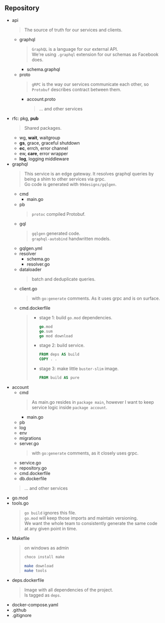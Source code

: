 ## Repository
* api
  > The source of truth for our services and clients.
  * graphql
    > `GraphQL` is a language for our external API.  
    > We're using `.graphql` extension for our schemas as Facebook does.
    * schema.graphql
  * proto
    > `gRPC` is the way our services communicate each other, so `Protobuf` describes contract between them.
    * account.proto
      > ... and other services
* rfc: pkg, **pub**
  > Shared packages.
  * wg, **wait**, waitgroup
  * **gs**, grace, graceful shutdown
  * **ec**, errch, error channel
  * ew, **care**, error wrapper
  * **log**, logging middleware
* graphql
  > This service is an edge gateway. It resolves graphql queries by being a shim to other services via grpc.  
  > Go code is generated with `99designs/gqlgen`.
  * cmd
    * main.go
  * pb
    > `protoc` compiled Protobuf.
  * gql
    > `gqlgen` generated code.  
    >  `graphql-autobind` handwritten models.
  * gqlgen.yml
  * resolver
    * schema.go
    * resolver.go
  * dataloader
    > batch and deduplicate queries.
  * client.go
    > with `go:generate` comments. As it uses grpc and is on surface.
  * cmd.dockerfile
    > - stage 1: build `go.mod` dependencies.
    >   ```go
    >   go.mod
    >   go.sum
    >   go mod download
    >   ```
    > - stage 2: build service.  
    >   ```dockerfile
    >   FROM deps AS build
    >   COPY . .
    >   ```
    > - stage 3: make little `buster-slim` image.
    >   ```dockerfile
    >   FROM build AS pure
    >   ```
* account
  * cmd
    > As main.go resides in `package main`, however I want to keep service logic inside `package account`.  
    * main.go
  * pb
  * log
  * env
  * migrations
  * server.go
    > with `go:generate` comments, as it closely uses grpc.
  * service.go
  * repository.go
  * cmd.dockerfile
  * db.dockerfile
  > ... and other services
* go.mod
* tools.go
  > `go build` ignores this file.   
  > `go.mod` will keep those imports and maintain versioning.  
  > We want the whole team to consistently generate the same code at any given point in time.
* Makefile
  > on windows as admin
  > ```ps
  > choco install make
  > ```
  >```bash
  > make download
  > make tools
  >```
* deps.dockerfile
  > Image with all dependencies of the project.  
  > Is tagged as `deps`.
* docker-compose.yaml
* .github
* .gitignore

